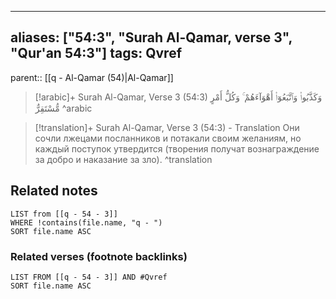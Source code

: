 
---
aliases: ["54:3", "Surah Al-Qamar, verse 3", "Qur'an 54:3"]
tags: Qvref
---

parent:: [[q - Al-Qamar (54)|Al-Qamar]]

> [!arabic]+ Surah Al-Qamar, Verse 3 (54:3)
> <span class="quran-arabic">وَكَذَّبُوا۟ وَٱتَّبَعُوٓا۟ أَهْوَآءَهُمْ ۚ وَكُلُّ أَمْرٍ مُّسْتَقِرٌّ</span>
^arabic

> [!translation]+ Surah Al-Qamar, Verse 3 (54:3) - Translation
> Они сочли лжецами посланников и потакали своим желаниям, но каждый поступок утвердится (творения получат вознаграждение за добро и наказание за зло).
^translation



## Related notes
```dataview
LIST from [[q - 54 - 3]]
WHERE !contains(file.name, "q - ")
SORT file.name ASC
```

### Related verses (footnote backlinks)
```dataview
LIST FROM [[q - 54 - 3]] AND #Qvref
SORT file.name ASC
```

